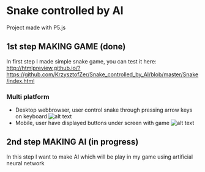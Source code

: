# Snake controlled by AI
Project made with P5.js
## 1st step MAKING GAME (done)
In first step I made simple snake game, you can test it here: http://htmlpreview.github.io/?https://github.com/KrzysztofZer/Snake_controlled_by_AI/blob/master/Snake/index.html
### Multi platform
* Desktop webbrowser, user control snake through pressing arrow keys on keyboard
![alt text](https://image.ibb.co/fyCXJc/Capture.png)
* Mobile, user have displayed buttons under screen with game
![alt text](https://image.ibb.co/hoKUyc/Capture_mobile.png)
## 2nd step MAKING AI (in progress)
In this step I want to make AI which will be play in my game using artificial neural network

